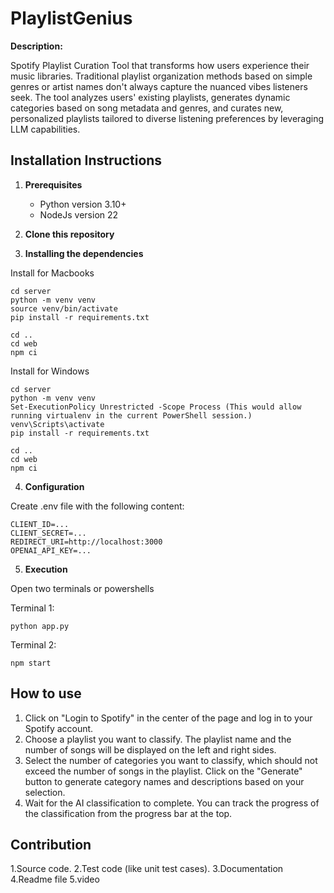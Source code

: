 # PlaylistGenius
**Description:** 

Spotify Playlist Curation Tool that transforms how users experience their music libraries. 
Traditional playlist organization methods based on simple genres or artist names don't always capture the nuanced vibes listeners seek.
The tool analyzes users' existing playlists, generates dynamic categories based on song metadata and genres, and curates new, personalized playlists tailored to diverse listening preferences by leveraging LLM capabilities.


## Installation Instructions

1. **Prerequisites**
    - Python version 3.10+
    - NodeJs version 22

2. **Clone this repository**

3. **Installing the dependencies**

Install for Macbooks 
```
cd server
python -m venv venv
source venv/bin/activate
pip install -r requirements.txt

cd ..
cd web
npm ci

```
Install for Windows 

```
cd server
python -m venv venv
Set-ExecutionPolicy Unrestricted -Scope Process (This would allow running virtualenv in the current PowerShell session.)
venv\Scripts\activate
pip install -r requirements.txt

cd ..
cd web
npm ci
```
4. **Configuration**

Create .env file with the following content:
```
CLIENT_ID=...
CLIENT_SECRET=...
REDIRECT_URI=http://localhost:3000
OPENAI_API_KEY=...
```

5. **Execution**

Open two terminals or powershells

Terminal 1:
```
python app.py
```
Terminal 2:
```
npm start
```


## How to use

1. Click on "Login to Spotify" in the center of the page and log in to your Spotify account.
2. Choose a playlist you want to classify. The playlist name and the number of songs will be displayed on the left and right sides.
3. Select the number of categories you want to classify, which should not exceed the number of songs in the playlist. Click on the "Generate" button to generate category names and descriptions based on your selection.
4. Wait for the AI classification to complete. You can track the progress of the classification from the progress bar at the top.

## Contribution

1.Source code. 
2.Test code (like unit test cases).
3.Documentation 
4.Readme file
5.video
